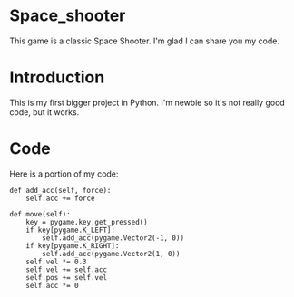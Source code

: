 # Space_shooter
This game is a classic Space Shooter. I'm glad I can share you my code.
# Introduction 
This is my first bigger project in Python. I'm newbie so it's not really good code, but it works.
# Code
Here is a portion of my code:

    def add_acc(self, force):
        self.acc += force

    def move(self):
        key = pygame.key.get_pressed()
        if key[pygame.K_LEFT]:
            self.add_acc(pygame.Vector2(-1, 0))
        if key[pygame.K_RIGHT]:
            self.add_acc(pygame.Vector2(1, 0))
        self.vel *= 0.3
        self.vel += self.acc
        self.pos += self.vel
        self.acc *= 0
